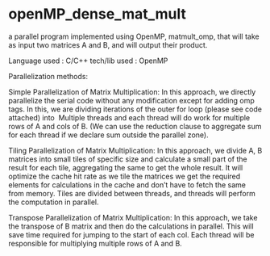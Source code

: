# openMP_dense_mat_mult

a parallel program implemented using OpenMP, matmult_omp, that will take as input two matrices A 
and B, and will output their product.


Language used : C/C++
tech/lib used : OpenMP 


Parallelization methods:

Simple Parallelization of Matrix Multiplication: In this approach, we directly parallelize the serial code without any modification except for adding omp tags.
In this, we are dividing iterations of the outer for loop (please see code attached) into 
Multiple threads and each thread will do work for multiple rows of A and cols of B.
(We can use the reduction clause to aggregate sum for each thread if we declare sum outside the parallel zone).

Tiling Parallelization of Matrix Multiplication: In this approach, we divide A, B matrices into small tiles of specific size and calculate a small part of the result for each tile, aggregating the same to get the whole result. It will optimize the cache hit rate as we tile the matrices we get the required elements for calculations in the cache and don’t have to fetch the same from memory.
Tiles are divided between threads, and threads will perform the computation in parallel. 

Transpose Parallelization of Matrix Multiplication: In this approach, we take the transpose of B matrix and then do the calculations in parallel.
This will save time required for jumping to the start of each col.
Each thread will be responsible for multiplying multiple rows of A and B.